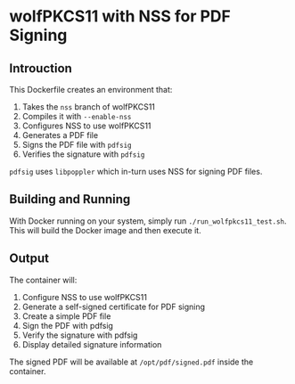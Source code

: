 # wolfPKCS11 with NSS for PDF Signing

## Introuction

This Dockerfile creates an environment that:

1. Takes the `nss` branch of wolfPKCS11
2. Compiles it with `--enable-nss`
3. Configures NSS to use wolfPKCS11
4. Generates a PDF file
5. Signs the PDF file with `pdfsig`
6. Verifies the signature with `pdfsig`

`pdfsig` uses `libpoppler` which in-turn uses NSS for signing PDF files.

## Building and Running

With Docker running on your system, simply run `./run_wolfpkcs11_test.sh`. This
will build the Docker image and then execute it.

## Output

The container will:
1. Configure NSS to use wolfPKCS11
2. Generate a self-signed certificate for PDF signing
3. Create a simple PDF file
4. Sign the PDF with pdfsig
5. Verify the signature with pdfsig
6. Display detailed signature information

The signed PDF will be available at `/opt/pdf/signed.pdf` inside the container.
